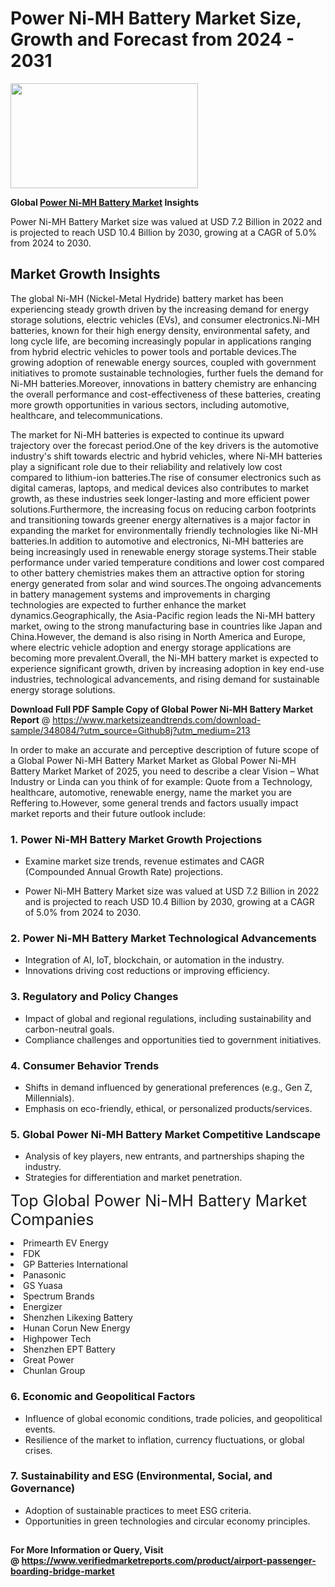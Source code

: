 <H1>Power Ni-MH Battery Market Size, Growth and Forecast from 2024 - 2031</H1><img class="aligncenter size-medium wp-image-584254" src="https://thirdeyenews.in/wp-content/uploads/2024/09/Global-Market-Research-300x168.jpeg" alt="" width="300" height="168" /><p><strong>Global&nbsp;<a href="https://www.marketsizeandtrends.com/download-sample/348084/?utm_source=Github8j?utm_medium=213">Power Ni-MH Battery Market</a> Insights</strong></p><p>Power Ni-MH Battery Market size was valued at USD 7.2 Billion in 2022 and is projected to reach USD 10.4 Billion by 2030, growing at a CAGR of 5.0% from 2024 to 2030.</p><p><h2>Market Growth Insights</h2> <p>The global Ni-MH (Nickel-Metal Hydride) battery market has been experiencing steady growth driven by the increasing demand for energy storage solutions, electric vehicles (EVs), and consumer electronics.Ni-MH batteries, known for their high energy density, environmental safety, and long cycle life, are becoming increasingly popular in applications ranging from hybrid electric vehicles to power tools and portable devices.The growing adoption of renewable energy sources, coupled with government initiatives to promote sustainable technologies, further fuels the demand for Ni-MH batteries.Moreover, innovations in battery chemistry are enhancing the overall performance and cost-effectiveness of these batteries, creating more growth opportunities in various sectors, including automotive, healthcare, and telecommunications.</p> <p>The market for Ni-MH batteries is expected to continue its upward trajectory over the forecast period.One of the key drivers is the automotive industry's shift towards electric and hybrid vehicles, where Ni-MH batteries play a significant role due to their reliability and relatively low cost compared to lithium-ion batteries.The rise of consumer electronics such as digital cameras, laptops, and medical devices also contributes to market growth, as these industries seek longer-lasting and more efficient power solutions.Furthermore, the increasing focus on reducing carbon footprints and transitioning towards greener energy alternatives is a major factor in expanding the market for environmentally friendly technologies like Ni-MH batteries.In addition to automotive and electronics, Ni-MH batteries are being increasingly used in renewable energy storage systems.Their stable performance under varied temperature conditions and lower cost compared to other battery chemistries makes them an attractive option for storing energy generated from solar and wind sources.The ongoing advancements in battery management systems and improvements in charging technologies are expected to further enhance the market dynamics.Geographically, the Asia-Pacific region leads the Ni-MH battery market, owing to the strong manufacturing base in countries like Japan and China.However, the demand is also rising in North America and Europe, where electric vehicle adoption and energy storage applications are becoming more prevalent.Overall, the Ni-MH battery market is expected to experience significant growth, driven by increasing adoption in key end-use industries, technological advancements, and rising demand for sustainable energy storage solutions.</p> <p><span class=""><strong>Download Full PDF Sample Copy of Global Power Ni-MH Battery Market Report</strong> @ <a href="https://www.marketsizeandtrends.com/download-sample/348084/?utm_source=Github8j?utm_medium=213" target="_blank">https://www.marketsizeandtrends.com/download-sample/348084/?utm_source=Github8j?utm_medium=213</a></span></p><p>In order to make an accurate and perceptive description of future scope of a Global&nbsp;Power Ni-MH Battery Market Market as Global&nbsp;Power Ni-MH Battery Market Market of 2025, you need to describe a clear Vision &ndash; What Industry or Linda can you think of for example: Quote from a Technology, healthcare, automotive, renewable energy, name the market you are Reffering to.However, some general trends and factors usually impact market reports and their future outlook include:</p><h3>1.&nbsp;<strong>Power Ni-MH Battery Market Growth Projections</strong></h3><ul><li>Examine market size trends, revenue estimates and CAGR (Compounded Annual Growth Rate) projections.</li><li><p>Power Ni-MH Battery Market size was valued at USD 7.2 Billion in 2022 and is projected to reach USD 10.4 Billion by 2030, growing at a CAGR of 5.0% from 2024 to 2030.</p></li></ul><h3>2.&nbsp;<strong>Power Ni-MH Battery Market Technological Advancements</strong></h3><ul><li>Integration of AI, IoT, blockchain, or automation in the industry.</li><li>Innovations driving cost reductions or improving efficiency.</li></ul><h3>3.&nbsp;<strong>Regulatory and Policy Changes</strong></h3><ul><li>Impact of global and regional regulations, including sustainability and carbon-neutral goals.</li><li>Compliance challenges and opportunities tied to government initiatives.</li></ul><h3>4.&nbsp;<strong>Consumer Behavior Trends</strong></h3><ul><li>Shifts in demand influenced by generational preferences (e.g., Gen Z, Millennials).</li><li>Emphasis on eco-friendly, ethical, or personalized products/services.</li></ul><h3>5.&nbsp;<strong>Global Power Ni-MH Battery Market Competitive Landscape</strong></h3><ul><li>Analysis of key players, new entrants, and partnerships shaping the industry.</li><li>Strategies for differentiation and market penetration.</li></ul><p data-pm-slice="1 1 []"><span style="color: inherit; font-family: inherit; font-size: 25px;">Top Global Power Ni-MH Battery Market Companies</span></p><div class="" data-test-id=""><p><li>Primearth EV Energy</li><li> FDK</li><li> GP Batteries International</li><li> Panasonic</li><li> GS Yuasa</li><li> Spectrum Brands</li><li> Energizer</li><li> Shenzhen Likexing Battery</li><li> Hunan Corun New Energy</li><li> Highpower Tech</li><li> Shenzhen EPT Battery</li><li> Great Power</li><li> Chunlan Group</li></p></div><h3>6.&nbsp;<strong>Economic and Geopolitical Factors</strong></h3><ul><li>Influence of global economic conditions, trade policies, and geopolitical events.</li><li>Resilience of the market to inflation, currency fluctuations, or global crises.</li></ul><h3>7.&nbsp;<strong>Sustainability and ESG (Environmental, Social, and Governance)</strong></h3><ul><li>Adoption of sustainable practices to meet ESG criteria.</li><li>Opportunities in green technologies and circular economy principles.</li></ul><h2><strong style="font-size: 14px;">For More Information or Query, Visit @&nbsp;</strong><a style="background-color: #ffffff; font-size: 14px;" href="https://www.marketsizeandtrends.com/report/power-ni-mh-battery-market/" target="_blank">https://www.verifiedmarketreports.com/product/airport-passenger-boarding-bridge-market</a></h2>